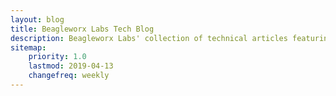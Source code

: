 ```yaml
---
layout: blog
title: Beagleworx Labs Tech Blog
description: Beagleworx Labs' collection of technical articles featuring tips, tricks, and techniques for software development - includes important news too.
sitemap:
    priority: 1.0
    lastmod: 2019-04-13
    changefreq: weekly
---
```

